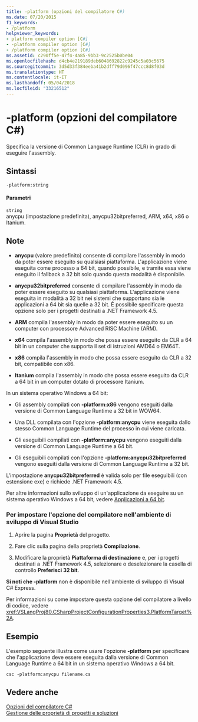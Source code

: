 ```yaml
---
title: -platform (opzioni del compilatore C#)
ms.date: 07/20/2015
f1_keywords:
- /platform
helpviewer_keywords:
- platform compiler option [C#]
- -platform compiler option [C#]
- /platform compiler option [C#]
ms.assetid: c290ff5e-47f4-4a85-9bb3-9c2525b0be04
ms.openlocfilehash: d4cb4e219189deb6048692822c9245c5a03c5675
ms.sourcegitcommit: 3d5d33f384eeba41b2dff79d096f47ccc8d8f03d
ms.translationtype: HT
ms.contentlocale: it-IT
ms.lasthandoff: 05/04/2018
ms.locfileid: "33216512"
---
```

# <a name="-platform-c-compiler-options"></a>-platform (opzioni del compilatore C#)
Specifica la versione di Common Language Runtime (CLR) in grado di eseguire l'assembly.  
  
## <a name="syntax"></a>Sintassi  
  
```console  
-platform:string  
```  
  
#### <a name="parameters"></a>Parametri  
 `string`  
 anycpu (impostazione predefinita), anycpu32bitpreferred, ARM, x64, x86 o Itanium.  
  
## <a name="remarks"></a>Note  
  
-   **anycpu** (valore predefinito) consente di compilare l'assembly in modo da poter essere eseguito su qualsiasi piattaforma. L'applicazione viene eseguita come processo a 64 bit, quando possibile, e tramite essa viene eseguito il fallback a 32 bit solo quando questa modalità è disponibile.  
  
-   **anycpu32bitpreferred** consente di compilare l'assembly in modo da poter essere eseguito su qualsiasi piattaforma. L'applicazione viene eseguita in modalità a 32 bit nei sistemi che supportano sia le applicazioni a 64 bit sia quelle a 32 bit. È possibile specificare questa opzione solo per i progetti destinati a .NET Framework 4.5.  
  
-   **ARM** compila l'assembly in modo da poter essere eseguito su un computer con processore Advanced RISC Machine (ARM).  
  
-   **x64** compila l'assembly in modo che possa essere eseguito da CLR a 64 bit in un computer che supporta il set di istruzioni AMD64 o EM64T.  
  
-   **x86** compila l'assembly in modo che possa essere eseguito da CLR a 32 bit, compatibile con x86.  
  
-   **Itanium** compila l'assembly in modo che possa essere eseguito da CLR a 64 bit in un computer dotato di processore Itanium.  
  
 In un sistema operativo Windows a 64 bit:  
  
-   Gli assembly compilati con **-platform:x86** vengono eseguiti dalla versione di Common Language Runtime a 32 bit in WOW64.  
  
-   Una DLL compilata con l'opzione **-platform:anycpu** viene eseguita dallo stesso Common Language Runtime del processo in cui viene caricata.  
  
-   Gli eseguibili compilati con **-platform:anycpu** vengono eseguiti dalla versione di Common Language Runtime a 64 bit.  
  
-   Gli eseguibili compilati con l'opzione **-platform:anycpu32bitpreferred** vengono eseguiti dalla versione di Common Language Runtime a 32 bit.  
  
 L'impostazione **anycpu32bitpreferred** è valida solo per file eseguibili (con estensione exe) e richiede .NET Framework 4.5.  
  
 Per altre informazioni sullo sviluppo di un'applicazione da eseguire su un sistema operativo Windows a 64 bit, vedere [Applicazioni a 64 bit](../../../framework/64-bit-apps.md).  
  
### <a name="to-set-this-compiler-option-in-the-visual-studio-development-environment"></a>Per impostare l'opzione del compilatore nell'ambiente di sviluppo di Visual Studio  
  
1.  Aprire la pagina **Proprietà** del progetto.  
  
2.  Fare clic sulla pagina della proprietà **Compilazione**.  
  
3.  Modificare la proprietà **Piattaforma di destinazione** e, per i progetti destinati a .NET Framework 4.5, selezionare o deselezionare la casella di controllo **Preferisci 32 bit**.  
  
 **Si noti che -platform** non è disponibile nell'ambiente di sviluppo di Visual C# Express.  
  
 Per informazioni su come impostare questa opzione del compilatore a livello di codice, vedere <xref:VSLangProj80.CSharpProjectConfigurationProperties3.PlatformTarget%2A>.  
  
## <a name="example"></a>Esempio  
 L'esempio seguente illustra come usare l'opzione **-platform** per specificare che l'applicazione deve essere eseguita dalla versione di Common Language Runtime a 64 bit in un sistema operativo Windows a 64 bit.  
  
```console  
csc -platform:anycpu filename.cs  
```  
  
## <a name="see-also"></a>Vedere anche  
 [Opzioni del compilatore C#](index.md)  
 [Gestione delle proprietà di progetti e soluzioni](/visualstudio/ide/managing-project-and-solution-properties)
